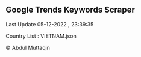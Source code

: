 

## Google Trends Keywords Scraper 
 
Last Update 05-12-2022 , 23:39:35

Country List :
VIETNAM.json



© Abdul Muttaqin 
